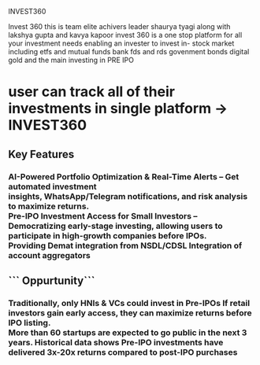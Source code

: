 INVEST360

Invest 360 this is team elite achivers leader shaurya tyagi along with lakshya gupta and kavya kapoor invest 360 is a one stop platform for all your investment needs enabling an invester to invest in- stock market including etfs and mutual funds bank fds and rds govenment bonds digital gold and the main investing in PRE IPO

<h1/>user can track all of their investments in single platform -> INVEST360 </h1>

<h2>
  Key Features
</h2>

<h3>
AI-Powered Portfolio Optimization & Real-Time Alerts – Get automated investment
<br/>  
insights, WhatsApp/Telegram notifications, and risk analysis to maximize returns.
  <br/>
Pre-IPO Investment Access for Small Investors – Democratizing early-stage
investing, allowing users to participate in high-growth companies before IPOs.
  <br/>
Providing Demat integration from NSDL/CDSL 
Integration of account aggregators 
  <br/>
</h3>

<h2>
 ``` Oppurtunity```
</h2>

<h3>
  Traditionally, only HNIs & VCs could invest in Pre-IPOs If retail investors gain early access, they can
maximize returns before IPO listing.
  <br/>
More than 60 startups are expected to go public in the next 3 years.
Historical data shows Pre-IPO investments have delivered 3x-20x returns compared to post-IPO
purchases
  <br/>
</h3>
